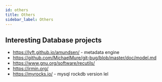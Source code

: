 ```yaml
---
id: others
title: Others
sidebar_label: Others
---
```


## Interesting Database projects

- https://lyft.github.io/amundsen/ - metadata engine
- https://github.com/MichaelMure/git-bug/blob/master/doc/model.md
- https://www.gnu.org/software/recutils/
- https://irmin.org/
- https://myrocks.io/ - mysql rockdb version lel
